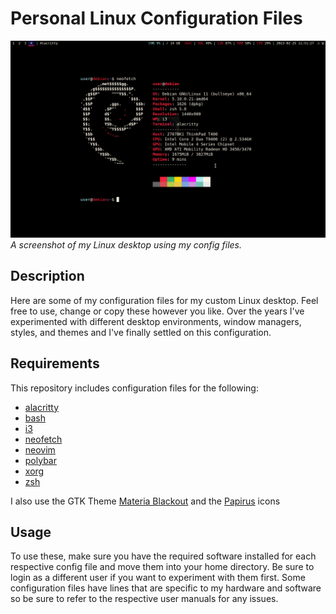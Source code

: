 # Personal Linux Configuration Files
![Desktop Rice](/desktop_rice.png)
*A screenshot of my Linux desktop using my config files.*

## Description

Here are some of my configuration files for my custom Linux desktop. Feel free to use, change or copy these however you like. Over the years I've experimented with different desktop environments, window managers, styles, and themes and I've finally settled on this configuration.

## Requirements

This repository includes configuration files for the following:

+ [alacritty](https://github.com/alacritty/alacritty)
+ [bash](https://git.savannah.gnu.org/cgit/bash.git)
+ [i3](https://github.com/i3/i3)
+ [neofetch](https://github.com/dylanaraps/neofetch)
+ [neovim](https://github.com/neovim/neovim)
+ [polybar](https://github.com/polybar/polybar)
+ [xorg](https://gitlab.freedesktop.org/xorg/xserver)
+ [zsh](https://sourceforge.net/p/zsh/code/ci/master/tree/)

I also use the GTK Theme [Materia Blackout](https://www.xfce-look.org/p/1381066) and the [Papirus](https://github.com/PapirusDevelopmentTeam/papirus-icon-theme) icons 

## Usage

To use these, make sure you have the required software installed for each respective config file and move them into your home directory. Be sure to login as a different user if you want to experiment with them first. Some configuration files have lines that are specific to my hardware and software so be sure to refer to the respective user manuals for any issues.
